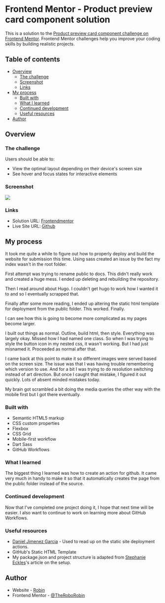 # Frontend Mentor - Product preview card component solution

This is a solution to the [Product preview card component challenge on Frontend Mentor](https://www.frontendmentor.io/challenges/product-preview-card-component-GO7UmttRfa). Frontend Mentor challenges help you improve your coding skills by building realistic projects.

## Table of contents

- [Overview](#overview)
  - [The challenge](#the-challenge)
  - [Screenshot](#screenshot)
  - [Links](#links)
- [My process](#my-process)
  - [Built with](#built-with)
  - [What I learned](#what-i-learned)
  - [Continued development](#continued-development)
  - [Useful resources](#useful-resources)
- [Author](#author)

## Overview

### The challenge

Users should be able to:

- View the optimal layout depending on their device's screen size
- See hover and focus states for interactive elements

### Screenshot

![](./screenshot.jpg)

### Links

- Solution URL: [Frontendmentor](https://www.frontendmentor.io/solutions/qr-code-component-kSY9L23vv9)
- Live Site URL: [Github](https://github.com/TheRoboRobin/Frontend-Mentor-Product-Preview-Card)

## My process

It took me quite a while to figure out how to properly deploy and build the website for submission this time. Using sass created an issue by the fact my index wasn't in the root folder.

First attempt was trying to rename public to docs. This didn't really work and created a huge mess. I ended up deleting and rebuilding the repository.

Then I read around about Hugo. I couldn't get hugo to work how I wanted it to and so I eventually scrapped that.

Finally after some more reading, I ended up altering the static html template for deployment from the public folder. This worked. Finally.

I can see how this is going to become more complicated as my pages become larger.

I built out things as normal. Outline, build html, then style. Everything was largely okay. Missed how I had named one class. So when I was trying to style the button icon in my nested css, it wasn't working. But I had just misnamed it. Proceeded as normal after that.

I came back at this point to make it so different images were served based on the screen size. The issue was that I was having trouble remembering which version to use. And for a bit I was trying to do resolution switching instead of art direction. But once I caught that mistake, I figured it out quickly. Lots of absent minded mistakes today.

My brain got scrambled a bit doing the media queries the other way with the mobile first but I got there eventually.

### Built with

- Semantic HTML5 markup
- CSS custom properties
- Flexbox
- CSS Grid
- Mobile-first workflow
- Dart Sass
- GitHub Workflows

### What I learned

The biggest thing I learned was how to create an action for github. It came very much in handy to make it so that it automatically creates the page from the public folder instead of the source.

### Continued development

Now that I've completed one project doing it, I hope that next time will be easier. I also want to continue to work on learning more about GitHub Workflows.

### Useful resources

- [Daniel Jimenez Garcia](https://medium.com/@danieljimgarcia/publishing-static-sites-to-github-pages-using-github-actions-8040f57dfeaf) - Used to read up on the static site deployment actions.
- GitHub's Static HTML Template
- My package.json and project structure is adapted from [Stephanie Eckles](https://thinkdobecreate.com/articles/minimum-static-site-sass-setup/)'s article on the setup.

## Author

- Website - [Robin](https://github.com/TheRoboRobin)
- Frontend Mentor - [@TheRoboRobin](https://www.frontendmentor.io/profile/TheRoboRobin)
